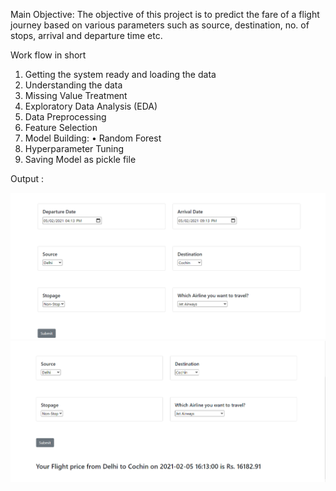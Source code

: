 

Main Objective:
The objective of this project is to predict the fare of a flight journey based on various parameters such as source, destination, no. of stops, arrival and departure time etc.

Work flow in short
1.	Getting the system ready and loading the data
2.	Understanding the data
3.	Missing Value Treatment 
4.	Exploratory Data Analysis (EDA)
5.	Data Preprocessing  
6.	Feature Selection
7.	Model Building: 
•	Random Forest
8.	Hyperparameter Tuning
9.	Saving Model as pickle file


Output :

![alt text](https://github.com/deepthikarun/Output-images/blob/main/flight%20price%20output.png?raw=true)
![alt text](https://github.com/deepthikarun/Output-images/blob/main/flight%20price%20output1.png?raw=true)




 

 
